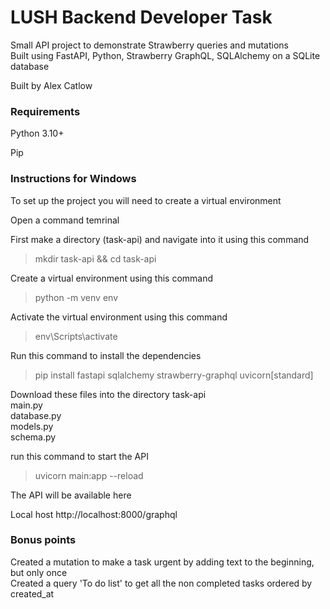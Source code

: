 # LUSH Backend Developer Task
Small API project to demonstrate Strawberry queries and mutations\
Built using FastAPI, Python, Strawberry GraphQL, SQLAlchemy on a SQLite database

Built by Alex Catlow


### Requirements

Python 3.10+

Pip

### Instructions for  Windows


To set up the project you will need to create a virtual environment

Open a command temrinal

First make a directory (task-api) and navigate into it using this command

>mkdir task-api && cd task-api

Create a virtual environment using this command

>python -m venv env

Activate the virtual environment using this command

>env\Scripts\activate

Run this command to install the dependencies

>pip install fastapi sqlalchemy strawberry-graphql uvicorn[standard]

Download these files into the directory task-api\
main.py\
database.py\
models.py\
schema.py

run this command to start the API

>uvicorn main:app --reload

The API will be available here 

Local host http://localhost:8000/graphql


### Bonus points
Created a mutation to make a task urgent by adding text to the beginning, but only once\
Created a query 'To do list' to get all the non completed tasks ordered by created_at
